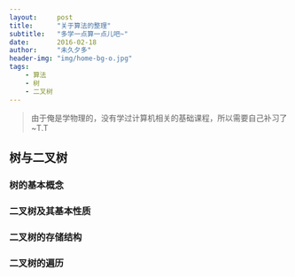 ```yaml
---
layout:     post
title:      "关于算法的整理"
subtitle:   "多学一点算一点儿吧~"
date:       2016-02-18
author:     "未久夕多"
header-img: "img/home-bg-o.jpg"
tags:
    - 算法
    - 树
    - 二叉树
---
```


> 由于俺是学物理的，没有学过计算机相关的基础课程，所以需要自己补习了~T.T

## 树与二叉树

### 树的基本概念

### 二叉树及其基本性质

### 二叉树的存储结构

### 二叉树的遍历


